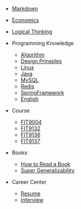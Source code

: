 <!-- markdownlint-disable MD041 -->

- [Markdown](Markdown.md)

- [Economics](Economics.md)

- [Logical Thinking](LogicalThinking.md)

- Programming Knowledge
  - [Algorithm](Algorithms.md)
  - [Design Prinsples](DesignPrinciples.md)
  - [Linux](https://dunwu.github.io/linux-tutorial/)
  - [Java](Java.md)
  - [MySQL](MySQL.md)
  - [Redis](Redis.md)
  - [SpringFramework](SpringFramework.md)
  - [English](English.md)

- Course
  - [FIT9004](courses/MathematicalFoundations.md)
  - [FIT9132](courses/Database.md)
  - [FIT9136](courses/Python.md)
  - [FIT9137](courses/ComputerArchitectureAndNetworks.md)

- Books
  - [How to Read a Book](books/HowToReadABook.md)
  - [Super Generalizability](books/SuperGeneralizability.md)

- Career Center
  - [Resume](career-center/Resume.md)
  - [Interview](career-center/Interview.md)
  